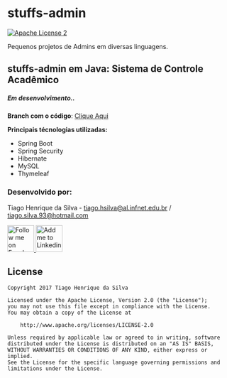 # stuffs-admin

[![Apache License 2](https://img.shields.io/badge/license-ASF2-blue.svg)](https://www.apache.org/licenses/LICENSE-2.0.txt)

Pequenos projetos de Admins em diversas linguagens.

## stuffs-admin em Java: Sistema de Controle Acadêmico
##### <i>Em desenvolvimento..</i>

<b>Branch com o código</b>: <a href="https://github.com/tiagohs/stuffs-admin/tree/admin-java">Clique Aqui</a>

<b>Principais técnologias utilizadas:</b>

<ul>
  <li>Spring Boot</li>
  <li>Spring Security</li>
  <li>Hibernate</li>
  <li>MySQL</li>
  <li>Thymeleaf</li>
</ul>

### Desenvolvido por:

Tiago Henrique da Silva - tiago.hsilva@al.infnet.edu.br / tiago.silva.93@hotmail.com

<p><a href="https://www.facebook.com/tiago.henrique.16">
  <img alt="Follow me on Facebook" src="https://image.freepik.com/free-icon/facebook-symbol_318-37686.png" data-canonical-src="https://image.freepik.com/free-icon/facebook-symbol_318-37686.png" style="max-width:100%;" height="60" width="60">
</a>
<a href="https://br.linkedin.com/in/tiago-henrique-395868b7">
  <img alt="Add me to Linkedin" src="http://image.flaticon.com/icons/svg/34/34405.svg" data-canonical-src="http://image.flaticon.com/icons/svg/34/34405.svg" style="max-width:100%;" height="60" width="60">
</a></p>

## License

    Copyright 2017 Tiago Henrique da Silva

    Licensed under the Apache License, Version 2.0 (the "License");
    you may not use this file except in compliance with the License.
    You may obtain a copy of the License at

        http://www.apache.org/licenses/LICENSE-2.0

    Unless required by applicable law or agreed to in writing, software
    distributed under the License is distributed on an "AS IS" BASIS,
    WITHOUT WARRANTIES OR CONDITIONS OF ANY KIND, either express or implied.
    See the License for the specific language governing permissions and
    limitations under the License.
